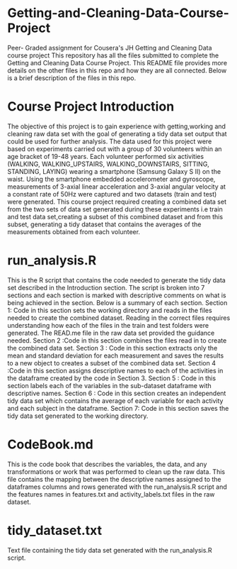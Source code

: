 # Getting-and-Cleaning-Data-Course-Project
Peer- Graded assignment for Cousera's JH Getting and Cleaning Data course project 
This repository has all the files submitted to complete the Getting and Cleaning Data Course Project. This README file provides more details on the other files in this repo and how they are all connected. Below is a brief description of the files in this repo.

# Course Project Introduction 
The objective of this project is to gain experience with getting,working and cleaning raw data set with the goal of generating a tidy data set output that could be used for further analysis. The data used for this project were based on experiments carried out with a group of 30 volunteers within an age bracket of 19-48 years. Each volunteer performed six activities (WALKING, WALKING_UPSTAIRS, WALKING_DOWNSTAIRS, SITTING, STANDING, LAYING) wearing a smartphone (Samsung Galaxy S II) on the waist. Using the smartphone embedded accelerometer and gyroscope, measurements of 3-axial linear acceleration and 3-axial angular velocity at a constant rate of 50Hz were captured and two datasets (train and test) were generated. This course project required creating a combined data set from the two sets of data set generated during these experiments i.e train and test data set,creating a subset of this combined dataset and from this subset, generating a tidy dataset that contains the averages of the measurements obtained from each volunteer.  

# run_analysis.R
This is the R script that contains the code needed to generate the tidy data set described in the Introduction section. The script is broken into 7 sections and each section is marked with descriptive comments on what is being achieved in the section. Below is a summary of each section.
Section 1: Code in this section sets the working directory and reads in the files needed to create the combined dataset. Reading in the correct files requires understanding how each of the files in the train and test folders were generated. The READ.me file in the raw data set provided the guidance needed.
Section 2 :Code in this section combines the files read in to create the combined data set.
Section 3 : Code in this section extracts only the mean and standard deviation for each measurement and saves the results to a new object to creates a subset of the combined data set.
Section 4 :Code in this section assigns descriptive names to each of the activities in the dataframe created by the code in Section 3.
Section 5 : Code in this section labels each of the variables in the sub-dataset dataframe with descriptive names.
Section 6 : Code in this section creates an independent tidy data set which contains the average of each variable for each activity and each subject in the dataframe.
Section 7: Code in this section saves the tidy data set generated to the working directory.


# CodeBook.md
This is the code book that describes the variables, the data, and any transformations or work that was performed to clean up the raw data. This file contains the mapping between the descriptive names assigned to the dataframes columns and rows generated with the run_analysis.R script and the features names in features.txt  and activity_labels.txt files in the raw dataset.

# tidy_dataset.txt
Text file containing the tidy data set generated with the run_analysis.R script.
